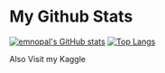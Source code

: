 # My Github Stats

[![emnopal's GitHub stats](https://github-readme-stats.vercel.app/api?username=emnopal&count_private=true&show_icons=true&theme=merko)](https://github.com/emnopal/test-stats)
[![Top Langs](https://github-readme-stats.vercel.app/api/top-langs/?username=emnopal&layout=compact&hide=visual%20basic%20.net,pascal,matlab,m&langs_count=8&theme=merko)](https://github.com/emnopal/test-stats) <br>

Also Visit my Kaggle




